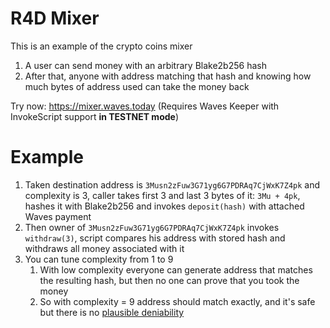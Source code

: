# R4D Mixer
This is an example of the crypto coins mixer

1. A user can send money with an arbitrary Blake2b256 hash
2. After that, anyone with address matching that hash and knowing how much bytes of address used can take the money back

Try now: https://mixer.waves.today (Requires Waves Keeper with InvokeScript support **in TESTNET mode**)

# Example
1. Taken destination address is `3Musn2zFuw3G71yg6G7PDRAq7CjWxK7Z4pk` and complexity is 3, caller takes first 3 and last 3 bytes of it: `3Mu + 4pk`, hashes it with Blake2b256 and invokes `deposit(hash)` with attached Waves payment
2. Then owner of `3Musn2zFuw3G71yg6G7PDRAq7CjWxK7Z4pk` invokes `withdraw(3)`, script compares his address with stored hash and withdraws all money associated with it
3. You can tune complexity from 1 to 9
    1. With low complexity everyone can generate address that matches the resulting hash, but then no one can prove that you took the money
    2. So with complexity = 9 address should match exactly, and it's safe but there is no [plausible deniability](https://en.wikipedia.org/wiki/Plausible_deniability)

